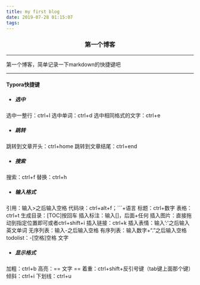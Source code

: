 ```yaml
---
title: my first blog
date: 2019-07-28 01:15:07
tags:
---
```


### <center>第一个博客</center>

------

第一个博客，简单记录一下markdown的快捷键吧

---

#### Typora快捷键

- ##### 选中


选中一整行：ctrl+l
选中单词：ctrl+d
选中相同格式的文字：ctrl+e

- ##### 跳转


跳转到文章开头：ctrl+home
跳转到文章结尾：ctrl+end

- ##### 搜索


搜索：ctrl+f
替换：ctrl+h

- ##### 输入格式


引用：输入>之后输入空格
代码块：ctrl+alt+f；```+语言
标题：ctrl+数字
表格：ctrl+t
生成目录：[TOC]按回车
插入标注：输入[]，后面+任何
插入图片：直接拖动到指定位置即可或者ctrl+shift+i
插入链接：ctrl+k
插入表情：输入’:'之后输入英文单词
无序列表：输入-之后输入空格
有序列表：输入数字+“.”之后输入空格
todolist：-[空格]空格 文字

- ##### 显示格式


加粗：ctrl+b
高亮：== 文字 ==
着重：ctrl+shift+反引号键（tab键上面那个键）
倾斜：ctrl+i
下划线：ctrl+u



